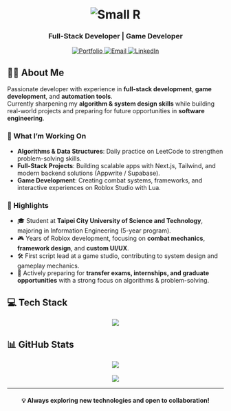 <div align="center">
  <h1>
    <img src="https://readme-typing-svg.demolab.com?font=Fira+Code&weight=600&size=35&pause=1000&color=6366F1&center=true&vCenter=true&random=false&width=500&lines=Small+R" alt="Small R" />
  </h1>
  <h3>Full-Stack Developer | Game Developer</h3>
  
  <p>
    <a href="https://smallr-portfolio-2025.vercel.app">
      <img src="https://img.shields.io/badge/Portfolio-000000?style=for-the-badge&logo=vercel&logoColor=white" alt="Portfolio" />
    </a>
    <a href="mailto:hhgg12661@gmail.com">
      <img src="https://img.shields.io/badge/Email-D14836?style=for-the-badge&logo=gmail&logoColor=white" alt="Email" />
    </a>
    <a href="https://www.linkedin.com/in/alaner652">
      <img src="https://img.shields.io/badge/LinkedIn-0077B5?style=for-the-badge&logo=linkedin&logoColor=white" alt="LinkedIn" />
    </a>
  </p>
</div>

## 👨‍💻 About Me

Passionate developer with experience in **full-stack development**, **game development**, and **automation tools**.  
Currently sharpening my **algorithm & system design skills** while building real-world projects and preparing for future opportunities in **software engineering**.

### 🎯 What I’m Working On

- **Algorithms & Data Structures**: Daily practice on LeetCode to strengthen problem-solving skills.
- **Full-Stack Projects**: Building scalable apps with Next.js, Tailwind, and modern backend solutions (Appwrite / Supabase).
- **Game Development**: Creating combat systems, frameworks, and interactive experiences on Roblox Studio with Lua.

### 🌟 Highlights

- 🎓 Student at **Taipei City University of Science and Technology**, majoring in Information Engineering (5-year program).  
- 🎮 Years of Roblox development, focusing on **combat mechanics**, **framework design**, and **custom UI/UX**.  
- 🛠️ First script lead at a game studio, contributing to system design and gameplay mechanics.  
- 🚀 Actively preparing for **transfer exams, internships, and graduate opportunities** with a strong focus on algorithms & problem-solving.

## 💻 Tech Stack

<div align="center">
  <img src="https://skillicons.dev/icons?i=nextjs,tailwind,ts,nodejs,lua,python,cpp,mongodb,appwrite,supabase,git,discord&perline=15" />
</div>


## 📊 GitHub Stats

<div align="center">
  <img src="https://github-readme-stats.vercel.app/api?username=alaner652&show_icons=true&theme=tokyonight&hide_border=true&count_private=true&rank_icon=github&hide=issues&card_width=495" />
  
  <br/>
  <br/>
  
  <img src="https://github-readme-stats.vercel.app/api/top-langs/?username=alaner652&layout=compact&theme=tokyonight&hide_border=true&langs_count=6" />
</div>

---

<div align="center">
  <h4>💡 Always exploring new technologies and open to collaboration!</h4>
</div>

